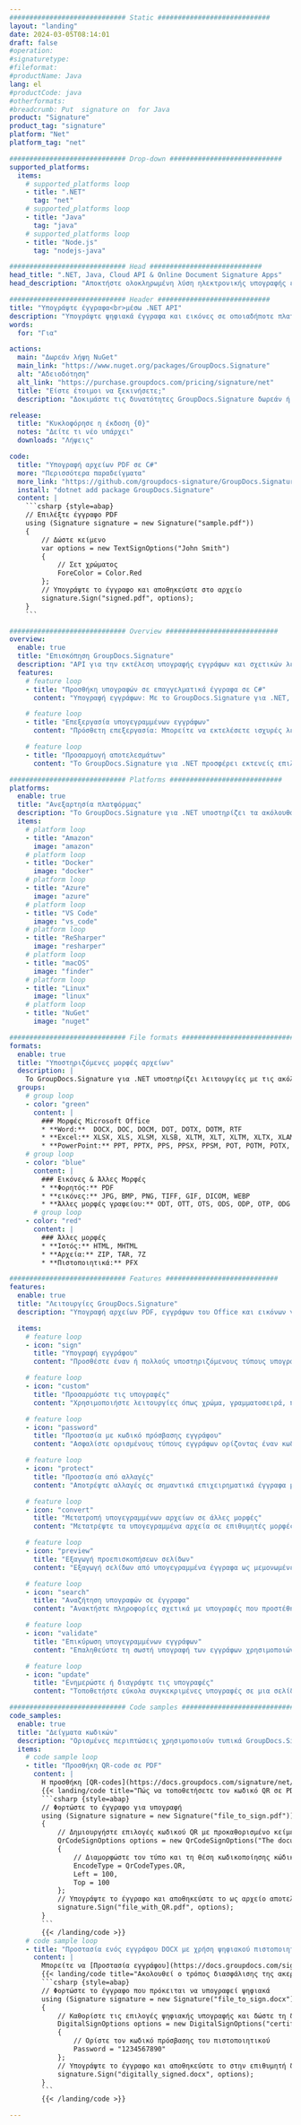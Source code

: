 ```yaml
---
############################# Static ############################
layout: "landing"
date: 2024-03-05T08:14:01
draft: false
#operation: 
#signaturetype: 
#fileformat: 
#productName: Java
lang: el
#productCode: java
#otherformats: 
#breadcrumb: Put  signature on  for Java
product: "Signature"
product_tag: "signature"
platform: "Net"
platform_tag: "net"

############################# Drop-down ############################
supported_platforms:
  items:
    # supported_platforms loop
    - title: ".NET"
      tag: "net"
    # supported_platforms loop
    - title: "Java"
      tag: "java"
    # supported_platforms loop
    - title: "Node.js"
      tag: "nodejs-java"

############################# Head ############################
head_title: ".NET, Java, Cloud API & Online Document Signature Apps"
head_description: "Αποκτήστε ολοκληρωμένη λύση ηλεκτρονικής υπογραφής εγγράφων για .NET, Java και εφαρμογές που βασίζονται σε cloud. Υπογράψτε κοινές μορφές εγγράφων στο διαδίκτυο χρησιμοποιώντας την απλή λειτουργία μεταφοράς και απόθεσης"

############################# Header ############################
title: "Υπογράψτε έγγραφα<br>μέσω .NET API"
description: "Υπογράψτε ψηφιακά έγγραφα και εικόνες σε οποιαδήποτε πλατφόρμα χρησιμοποιώντας τα ευέλικτα API και τις λύσεις που βασίζονται σε εφαρμογές για προγραμματιστές και τελικούς χρήστες."
words:
  for: "Για"

actions:
  main: "Δωρεάν λήψη NuGet"
  main_link: "https://www.nuget.org/packages/GroupDocs.Signature"
  alt: "Αδειοδότηση"
  alt_link: "https://purchase.groupdocs.com/pricing/signature/net"
  title: "Είστε έτοιμοι να ξεκινήσετε;"
  description: "Δοκιμάστε τις δυνατότητες GroupDocs.Signature δωρεάν ή ζητήστε άδεια"

release:
  title: "Κυκλοφόρησε η έκδοση {0}"
  notes: "Δείτε τι νέο υπάρχει"
  downloads: "Λήψεις"

code:
  title: "Υπογραφή αρχείων PDF σε C#"
  more: "Περισσότερα παραδείγματα"
  more_link: "https://github.com/groupdocs-signature/GroupDocs.Signature-for-.NET"
  install: "dotnet add package GroupDocs.Signature"
  content: |
    ```csharp {style=abap}   
    // Επιλέξτε έγγραφο PDF
    using (Signature signature = new Signature("sample.pdf"))
    {
        // Δώστε κείμενο
        var options = new TextSignOptions("John Smith")
        {
            // Σετ χρώματος
            ForeColor = Color.Red
        };
        // Υπογράψτε το έγγραφο και αποθηκεύστε στο αρχείο
        signature.Sign("signed.pdf", options);
    }
    ```

############################# Overview ############################
overview:
  enable: true
  title: "Επισκόπηση GroupDocs.Signature"
  description: "API για την εκτέλεση υπογραφής εγγράφων και σχετικών λειτουργιών σε εφαρμογές .NET"
  features:
    # feature loop
    - title: "Προσθήκη υπογραφών σε επαγγελματικά έγγραφα σε C#"
      content: "Υπογραφή εγγράφων: Με το GroupDocs.Signature για .NET, μπορείτε να προσθέσετε διάφορους τύπους υπογραφών, όπως κείμενο, εικόνες, γραμμωτούς κώδικες και ψηφιακά πιστοποιητικά, σε έγγραφα PDF και Office. Αυτό το API σάς επιτρέπει να υπογράφετε τα έγγραφά σας με σχεδόν οποιονδήποτε τύπο δεδομένων, συμπεριλαμβανομένων των κρυφών μεταδεδομένων."

    # feature loop
    - title: "Επεξεργασία υπογεγραμμένων εγγράφων"
      content: "Πρόσθετη επεξεργασία: Μπορείτε να εκτελέσετε ισχυρές λειτουργίες σε υπογεγραμμένα έγγραφα χρησιμοποιώντας το GroupDocs.Signature. Αυτό περιλαμβάνει την αναζήτηση για υπάρχουσες υπογραφές εντός των επιχειρηματικών εγγράφων και την επαλήθευση τους χρησιμοποιώντας συγκεκριμένα κριτήρια. Επιπλέον, μπορείτε να ανακτήσετε πληροφορίες εγγράφων και να κάνετε προεπισκόπηση σελίδων μέσω αυτού του .NET API."

    # feature loop
    - title: "Προσαρμογή αποτελεσμάτων"
      content: "Το GroupDocs.Signature για .NET προσφέρει εκτενείς επιλογές προσαρμογής. Μπορείτε να τοποθετήσετε με ακρίβεια τις υπογραφές οπουδήποτε σε μια σελίδα εγγράφου και να προσαρμόσετε την εμφάνισή τους χρησιμοποιώντας μια ποικιλία ρυθμίσεων. Επιπλέον, αυτό το API υποστηρίζει την αποθήκευση επεξεργασμένων εγγράφων σε ένα ευρύ φάσμα υποστηριζόμενων μορφών."

############################# Platforms ############################
platforms:
  enable: true
  title: "Ανεξαρτησία πλατφόρμας"
  description: "Το GroupDocs.Signature για .NET υποστηρίζει τα ακόλουθα λειτουργικά συστήματα, πλαίσια και διαχειριστές πακέτων"
  items:
    # platform loop
    - title: "Amazon"
      image: "amazon"
    # platform loop
    - title: "Docker"
      image: "docker"
    # platform loop
    - title: "Azure"
      image: "azure"
    # platform loop
    - title: "VS Code"
      image: "vs_code"
    # platform loop
    - title: "ReSharper"
      image: "resharper"
    # platform loop
    - title: "macOS"
      image: "finder"
    # platform loop
    - title: "Linux"
      image: "linux"
    # platform loop
    - title: "NuGet"
      image: "nuget"

############################# File formats ############################
formats:
  enable: true
  title: "Υποστηριζόμενες μορφές αρχείων"
  description: |
    Το GroupDocs.Signature για .NET υποστηρίζει λειτουργίες με τις ακόλουθες [μορφές αρχείων](https://docs.groupdocs.com/signature/net/supported-document-formats/).
  groups:
    # group loop
    - color: "green"
      content: |
        ### Μορφές Microsoft Office
        * **Word:**  DOCX, DOC, DOCM, DOT, DOTX, DOTM, RTF
        * **Excel:** XLSX, XLS, XLSM, XLSB, XLTM, XLT, XLTM, XLTX, XLAM, SXC, SpreadsheetML
        * **PowerPoint:** PPT, PPTX, PPS, PPSX, PPSM, POT, POTM, POTX, PPTM
    # group loop
    - color: "blue"
      content: |
        ### Εικόνες & Άλλες Μορφές
        * **Φορητός:** PDF
        * **εικόνες:** JPG, BMP, PNG, TIFF, GIF, DICOM, WEBP
        * **Άλλες μορφές γραφείου:** ODT, OTT, OTS, ODS, ODP, OTP, ODG
      # group loop
    - color: "red"
      content: |
        ### Άλλες μορφές
        * **Ιστός:** HTML, MHTML
        * **Αρχεία:** ZIP, TAR, 7Z
        * **Πιστοποιητικά:** PFX

############################# Features ############################
features:
  enable: true
  title: "Λειτουργίες GroupDocs.Signature"
  description: "Υπογραφή αρχείων PDF, εγγράφων του Office και εικόνων γρήγορα και με ακρίβεια"

  items:
    # feature loop
    - icon: "sign"
      title: "Υπογραφή εγγράφου"
      content: "Προσθέστε έναν ή πολλούς υποστηριζόμενους τύπους υπογραφών με ακρίβεια σε οποιαδήποτε καθορισμένη θέση στα επαγγελματικά έγγραφα."

    # feature loop
    - icon: "custom"
      title: "Προσαρμόστε τις υπογραφές"
      content: "Χρησιμοποιήστε λειτουργίες όπως χρώμα, γραμματοσειρά, περίγραμμα, περιστροφή κ.λπ., για να διαμορφώσετε την εμφάνιση των υπογραφών."

    # feature loop
    - icon: "password"
      title: "Προστασία με κωδικό πρόσβασης εγγράφου"
      content: "Ασφαλίστε ορισμένους τύπους εγγράφων ορίζοντας έναν κωδικό πρόσβασης μετά την υπογραφή."

    # feature loop
    - icon: "protect"
      title: "Προστασία από αλλαγές"
      content: "Αποτρέψτε αλλαγές σε σημαντικά επιχειρηματικά έγγραφα μετά την προσάρτηση μιας υπογραφής με ψηφιακό πιστοποιητικό."

    # feature loop
    - icon: "convert"
      title: "Μετατροπή υπογεγραμμένων αρχείων σε άλλες μορφές"
      content: "Μετατρέψτε τα υπογεγραμμένα αρχεία σε επιθυμητές μορφές, όπως η αποθήκευση ενός εγγράφου του Word ως PDF."

    # feature loop
    - icon: "preview"
      title: "Εξαγωγή προεπισκοπήσεων σελίδων"
      content: "Εξαγωγή σελίδων από υπογεγραμμένα έγγραφα ως μεμονωμένες εικόνες για μελλοντική επεξεργασία."

    # feature loop
    - icon: "search"
      title: "Αναζήτηση υπογραφών σε έγγραφα"
      content: "Ανακτήστε πληροφορίες σχετικά με υπογραφές που προστέθηκαν προηγουμένως σε συγκεκριμένα έγγραφα."

    # feature loop
    - icon: "validate"
      title: "Επικύρωση υπογεγραμμένων εγγράφων"
      content: "Επαληθεύστε τη σωστή υπογραφή των εγγράφων χρησιμοποιώντας λειτουργίες επικύρωσης."

    # feature loop
    - icon: "update"
      title: "Ενημερώστε ή διαγράψτε τις υπογραφές"
      content: "Τοποθετήστε εύκολα συγκεκριμένες υπογραφές σε μια σελίδα, τροποποιήστε το κείμενό τους ή διαγράψτε τις χωρίς προβλήματα."

############################# Code samples ############################
code_samples:
  enable: true
  title: "Δείγματα κωδικών"
  description: "Ορισμένες περιπτώσεις χρησιμοποιούν τυπικά GroupDocs.Signature για λειτουργίες .NET"
  items:
    # code sample loop
    - title: "Προσθήκη QR-code σε PDF"
      content: |
        Η προσθήκη [QR-codes](https://docs.groupdocs.com/signature/net/esign-document-with-qr-code-signature/) σε συγκεκριμένες σελίδες εγγράφων PDF μπορεί να βελτιώσει τις επιχειρηματικές διαδικασίες. Παρακάτω είναι ένα παράδειγμα για το πώς μπορείτε να προσθέσετε έναν κωδικό QR χρησιμοποιώντας το GroupDocs.Signature.
        {{< landing/code title="Πώς να τοποθετήσετε τον κωδικό QR σε PDF.">}}
        ```csharp {style=abap}
        // Φορτώστε το έγγραφο για υπογραφή
        using (Signature signature = new Signature("file_to_sign.pdf"))
        {
            // Δημιουργήστε επιλογές κωδικού QR με προκαθορισμένο κείμενο
            QrCodeSignOptions options = new QrCodeSignOptions("The document is approved by John Smith")
            {
                // Διαμορφώστε τον τύπο και τη θέση κωδικοποίησης κώδικα QR στη σελίδα
                EncodeType = QrCodeTypes.QR,
                Left = 100,
                Top = 100
            };
            // Υπογράψτε το έγγραφο και αποθηκεύστε το ως αρχείο αποτελεσμάτων
            signature.Sign("file_with_QR.pdf", options);
        }
        ```
        {{< /landing/code >}}
    # code sample loop
    - title: "Προστασία ενός εγγράφου DOCX με χρήση ψηφιακού πιστοποιητικού"
      content: |
        Μπορείτε να [Προστασία εγγράφου](https://docs.groupdocs.com/signature/net/esign-document-with-digital-signature/) χρησιμοποιώντας προσωπικές ή εταιρικές υπογραφές που είναι αποθηκευμένες ως ψηφιακά πιστοποιητικά. Τέτοια προστατευόμενα έγγραφα δεν μπορούν να τροποποιηθούν χωρίς να ακυρωθεί η υπογραφή.
        {{< landing/code title="Ακολουθεί ο τρόπος διασφάλισης της ακεραιότητας του εγγράφου.">}}
        ```csharp {style=abap}   
        // Φορτώστε το έγγραφο που πρόκειται να υπογραφεί ψηφιακά
        using (Signature signature = new Signature("file_to_sign.docx"))
        {
            // Καθορίστε τις επιλογές ψηφιακής υπογραφής και δώστε τη διαδρομή προς το αρχείο πιστοποιητικού
            DigitalSignOptions options = new DigitalSignOptions("certificate.pfx")
            {
                // Ορίστε τον κωδικό πρόσβασης του πιστοποιητικού
                Password = "1234567890"
            };
            // Υπογράψτε το έγγραφο και αποθηκεύστε το στην επιθυμητή διαδρομή
            signature.Sign("digitally_signed.docx", options);
        }
        ```
        {{< /landing/code >}}

---
```

